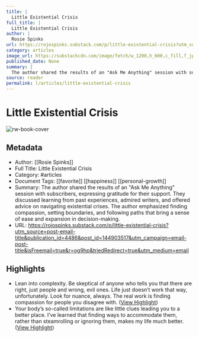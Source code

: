 ```yaml
---
title: |
  Little Existential Crisis
full_title: |
  Little Existential Crisis
author: |
  Rosie Spinks
url: https://rojospinks.substack.com/p/little-existential-crisis?utm_source=post-email-title&publication_id=4486&post_id=144903517&utm_campaign=email-post-title&isFreemail=true&r=og9hp&triedRedirect=true&utm_medium=email
category: articles
image_url: https://substackcdn.com/image/fetch/w_1200,h_600,c_fill,f_jpg,q_auto:good,fl_progressive:steep,g_auto/https%3A%2F%2Fsubstack-post-media.s3.amazonaws.com%2Fpublic%2Fimages%2Fdffca75b-ca45-492a-8d5e-f84bbf62696a_1000x1105.jpeg
published_date: None
summary: |
  The author shared the results of an "Ask Me Anything" session with subscribers, expressing gratitude for their support. They discussed learning from past experiences, admired writers, and offered advice on navigating existential crises. The author emphasized finding compassion, setting boundaries, and following paths that bring a sense of ease and expansion in decision-making.
source: reader
permalink: l/articles/little-existential-crisis
---
```

# Little Existential Crisis

![rw-book-cover](https://substackcdn.com/image/fetch/w_1200,h_600,c_fill,f_jpg,q_auto:good,fl_progressive:steep,g_auto/https%3A%2F%2Fsubstack-post-media.s3.amazonaws.com%2Fpublic%2Fimages%2Fdffca75b-ca45-492a-8d5e-f84bbf62696a_1000x1105.jpeg)

## Metadata
- Author: [[Rosie Spinks]]
- Full Title: Little Existential Crisis
- Category: #articles
- Document Tags: [[favorite]] [[happiness]] [[personal-growth]] 
- Summary: The author shared the results of an "Ask Me Anything" session with subscribers, expressing gratitude for their support. They discussed learning from past experiences, admired writers, and offered advice on navigating existential crises. The author emphasized finding compassion, setting boundaries, and following paths that bring a sense of ease and expansion in decision-making.
- URL: https://rojospinks.substack.com/p/little-existential-crisis?utm_source=post-email-title&publication_id=4486&post_id=144903517&utm_campaign=email-post-title&isFreemail=true&r=og9hp&triedRedirect=true&utm_medium=email

## Highlights
- Lean into complexity. Be skeptical of anyone who tells you that there are right, just people and wrong, evil ones. Life just doesn’t work that way, unfortunately. Look for nuance, always. The real work is finding compassion for people you disagree with. ([View Highlight](https://read.readwise.io/read/01j09szvpy5sbt4kpdwymy3wjn))
- Your body’s so-called limitations are like little clues leading you to a better place. I’ve learned that finding ways to accommodate them, rather than steamrolling or ignoring them, makes my life much better. ([View Highlight](https://read.readwise.io/read/01j09t0q8a54sh2gz6q3qw9fk8))


